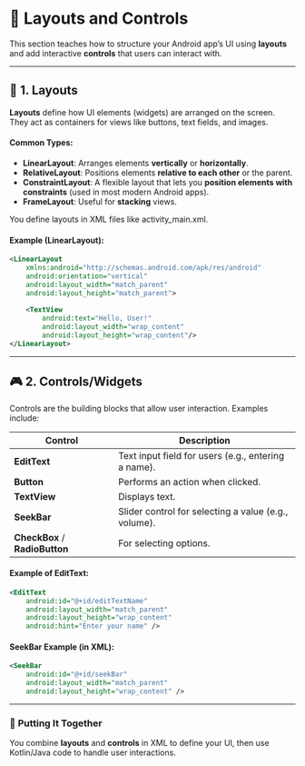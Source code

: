 # 🪻 **Layouts and Controls**

This section teaches how to structure your Android app’s UI using **layouts** and add interactive **controls** that users can interact with.

---

## 🧩 **1. Layouts**

**Layouts** define how UI elements (widgets) are arranged on the screen. They act as containers for views like buttons, text fields, and images.

#### Common Types:
- **LinearLayout**: Arranges elements **vertically** or **horizontally**.
- **RelativeLayout**: Positions elements **relative to each other** or the parent.
- **ConstraintLayout**: A flexible layout that lets you **position elements with constraints** (used in most modern Android apps).
- **FrameLayout**: Useful for **stacking** views.

You define layouts in XML files like activity_main.xml.  

#### Example (LinearLayout):

```xml
<LinearLayout
    xmlns:android="http://schemas.android.com/apk/res/android"
    android:orientation="vertical"
    android:layout_width="match_parent"
    android:layout_height="match_parent">
    
    <TextView
        android:text="Hello, User!"
        android:layout_width="wrap_content"
        android:layout_height="wrap_content"/>
</LinearLayout>
```

---

## 🎮 **2. Controls/Widgets**

Controls are the building blocks that allow user interaction. Examples include:

| Control     | Description |
|-------------|-------------|
| **EditText** | Text input field for users (e.g., entering a name). |
| **Button**   | Performs an action when clicked. |
| **TextView** | Displays text. |
| **SeekBar**  | Slider control for selecting a value (e.g., volume). |
| **CheckBox** / **RadioButton** | For selecting options. |

#### Example of EditText:

```xml
<EditText
    android:id="@+id/editTextName"
    android:layout_width="match_parent"
    android:layout_height="wrap_content"
    android:hint="Enter your name" />
```

#### SeekBar Example (in XML):

```xml
<SeekBar
    android:id="@+id/seekBar"
    android:layout_width="match_parent"
    android:layout_height="wrap_content" />
```

---

### 🎯 **Putting It Together**
You combine **layouts** and **controls** in XML to define your UI, then use Kotlin/Java code to handle user interactions.
